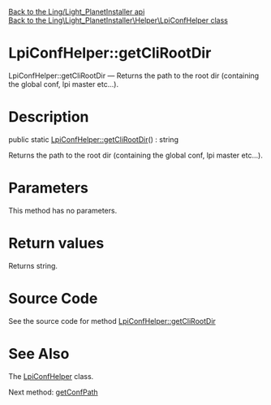 [Back to the Ling/Light_PlanetInstaller api](https://github.com/lingtalfi/Light_PlanetInstaller/blob/master/doc/api/Ling/Light_PlanetInstaller.md)<br>
[Back to the Ling\Light_PlanetInstaller\Helper\LpiConfHelper class](https://github.com/lingtalfi/Light_PlanetInstaller/blob/master/doc/api/Ling/Light_PlanetInstaller/Helper/LpiConfHelper.md)


LpiConfHelper::getCliRootDir
================



LpiConfHelper::getCliRootDir — Returns the path to the root dir (containing the global conf, lpi master etc...).




Description
================


public static [LpiConfHelper::getCliRootDir](https://github.com/lingtalfi/Light_PlanetInstaller/blob/master/doc/api/Ling/Light_PlanetInstaller/Helper/LpiConfHelper/getCliRootDir.md)() : string




Returns the path to the root dir (containing the global conf, lpi master etc...).




Parameters
================

This method has no parameters.


Return values
================

Returns string.








Source Code
===========
See the source code for method [LpiConfHelper::getCliRootDir](https://github.com/lingtalfi/Light_PlanetInstaller/blob/master/Helper/LpiConfHelper.php#L21-L24)


See Also
================

The [LpiConfHelper](https://github.com/lingtalfi/Light_PlanetInstaller/blob/master/doc/api/Ling/Light_PlanetInstaller/Helper/LpiConfHelper.md) class.

Next method: [getConfPath](https://github.com/lingtalfi/Light_PlanetInstaller/blob/master/doc/api/Ling/Light_PlanetInstaller/Helper/LpiConfHelper/getConfPath.md)<br>

